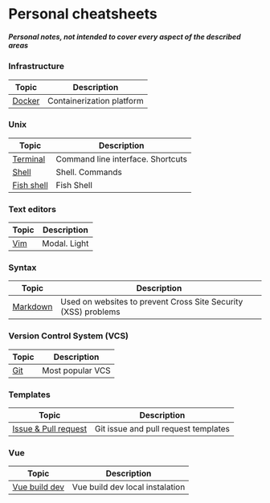 # Personal cheatsheets

##### Personal notes, not intended to cover every aspect of the described areas

### Infrastructure
| Topic     | Description |
|---|---|
|[Docker](https://github.com/OlzhasAlexandrov/cheatsheets/blob/master/infrastructure/docker.md)| Containerization platform|

### Unix
| Topic     | Description |
|---|---|
|[Terminal](https://github.com/OlzhasAlexandrov/cheatsheets/blob/master/unix/terminal.md)| Command line interface. Shortcuts|
|[Shell](https://github.com/OlzhasAlexandrov/cheatsheets/blob/master/unix/shell.md)| Shell. Commands|
|[Fish shell](https://github.com/OlzhasAlexandrov/cheatsheets/blob/master/unix/fish.md)| Fish Shell|

### Text editors
| Topic     | Description |
|---|---|
|[Vim](https://github.com/OlzhasAlexandrov/cheatsheets/blob/master/text-editors/vim.md)| Modal. Light

### Syntax
| Topic     | Description |
|---|---|
|[Markdown](https://github.com/OlzhasAlexandrov/cheatsheets/blob/master/syntax/markdown.md)| Used on websites to prevent Cross Site Security (XSS) problems

### Version Control System (VCS)
| Topic  | Description |
|---|---|
|[Git](https://github.com/OlzhasAlexandrov/cheatsheets/blob/master/vcs/git.md)| Most popular VCS |

### Templates

| Topic  | Description |
|---|---|
|[Issue & Pull request](https://github.com/OlzhasAlexandrov/cheatsheets/git-template/readme.md)| Git issue and pull request templates |

### Vue

| Topic  | Description |
|---|---|
|[Vue build dev](https://github.com/OlzhasAlexandrov/alexandrov-web-docs/blob/master/vue/vue-build-dev.md)| Vue build dev local instalation
